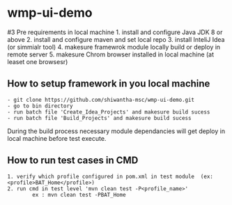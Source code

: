 # wmp-ui-demo

#3 Pre requirements in local machine
	1. install and configure Java JDK 8 or above
	2. install and configure maven and set local repo
	3. install InteliJ Idea (or simmialr tool)
	4. makesure framewrok module locally build or deploy in remote server
	5. makesure Chrom browser installed in local machine (at leaset one browsesr)

## How to setup framework in you local machine
	- git clone https://github.com/shiwantha-msc/wmp-ui-demo.git
	- go to bin directory
	- run batch file 'Create_Idea_Projects' and makesure build sucess
	- run batch file 'Build_Projects' and makesure build sucess
	
During the build process necessary module dependancies will get deploy in local machine before test execute.

## How to run test cases in CMD
	1. verify which profile configured in pom.xml in test module  (ex: <profile>BAT_Home</profile>)
	2. run cmd in test level 'mvn clean test -P<profile_name>'
			ex : mvn clean test -PBAT_Home
	

